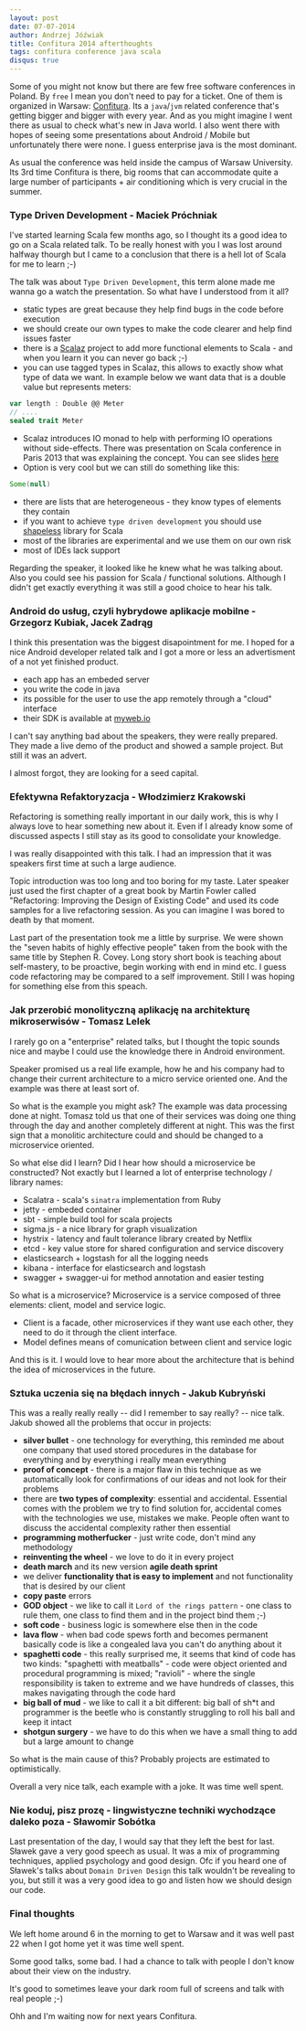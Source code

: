 ```yaml
---
layout: post
date: 07-07-2014
author: Andrzej Jóźwiak
title: Confitura 2014 afterthoughts
tags: confitura conference java scala
disqus: true
---
```


Some of you might not know but there are few free software conferences in Poland. By `free` I mean you don't need to pay for a ticket. One of them is organized in Warsaw: [Confitura](http://confitura.pl). Its a `java`/`jvm` related conference that's getting bigger and bigger with every year. And as you might imagine I went there as usual to check what's new in Java world. I also went there with hopes of seeing some presentations about Android / Mobile but unfortunately there were none. I guess enterprise java is the most dominant.

As usual the conference was held inside the campus of Warsaw University. Its 3rd time Confitura is there, big rooms that can accommodate quite a large number of participants + air conditioning which is very crucial in the summer.

### Type Driven Development - Maciek Próchniak

I've started learning Scala few months ago, so I thought its a good idea to go on a Scala related talk. To be really honest with you I was lost around halfway thourgh but I came to a conclusion that there is a hell lot of Scala for me to learn ;-)

The talk was about `Type Driven Development`, this term alone made me wanna go a watch the presentation. So what have I understood from it all?

* static types are great because they help find bugs in the code before execution
* we should create our own types to make the code clearer and help find issues faster
* there is a [Scalaz](https://github.com/scalaz/scalaz) project to add more functional elements to Scala - and when you learn it you can never go back ;-)
* you can use tagged types in Scalaz, this allows to exactly show what type of data we want. In example below we want data that is a double value but represents meters:
```scala
var length : Double @@ Meter
// ....
sealed trait Meter
```
* Scalaz introduces IO monad to help with performing IO operations without side-effects. There was presentation on Scala conference in Paris 2013 that was explaining the concept. You can see slides [here](http://blog.higher-order.com/assets/scalaio.pdf)
* Option is very cool but we can still do something like this:
```scala
Some(null)
```
* there are lists that are heterogeneous - they know types of elements they contain
* if you want to achieve `type driven development` you should use [shapeless](https://github.com/milessabin/shapeless) library for Scala
* most of the libraries are experimental and we use them on our own risk
* most of IDEs lack support

Regarding the speaker, it looked like he knew what he was talking about. Also you could see his passion for Scala / functional solutions. Although I didn't get exactly everything it was still a good choice to hear his talk.

### Android do usług, czyli hybrydowe aplikacje mobilne - Grzegorz Kubiak, Jacek Zadrąg

I think this presentation was the biggest disapointment for me. I hoped for a nice Android developer related talk and I got a more or less an advertisment of a not yet finished product.

* each app has an embeded server
* you write the code in java
* its possible for the user to use the app remotely through a "cloud" interface
* their SDK is available at [myweb.io](http://myweb.io)

I can't say anything bad about the speakers, they were really prepared. They made a live demo of the product and showed a sample project. But still it was an advert.

I almost forgot, they are looking for a seed capital.

### Efektywna Refaktoryzacja - Włodzimierz Krakowski

Refactoring is something really important in our daily work, this is why I always love to hear something new about it. Even if I already know some of discussed aspects I still stay as its good to consolidate your knowledge.

I was really disappointed with this talk. I had an impression that it was speakers first time at such a large audience.

Topic introduction was too long and too boring for my taste. Later speaker just used the first chapter of a great book by Martin Fowler called "Refactoring: Improving the Design of Existing Code" and used its code samples for a live refactoring session. As you can imagine I was bored to death by that moment.

Last part of the presentation took me a little by surprise. We were shown the "seven habits of highly effective people" taken from the book with the same title by Stephen R. Covey. Long story short book is teaching about self-mastery, to be proactive, begin working with end in mind etc. I guess code refactoring may be compared to a self improvement. Still I was hoping for something else from this speach.

### Jak przerobić monolityczną aplikację na architekturę mikroserwisów - Tomasz Lelek

I rarely go on a "enterprise" related talks, but I thought the topic sounds nice and maybe I could use the knowledge there in Android environment.

Speaker promised us a real life example, how he and his company had to change their current architecture to a micro service oriented one. And the example was there at least sort of.

So what is the example you might ask? The example was data processing done at night. Tomasz told us that one of their services was doing one thing through the day and another completely different at night. This was the first sign that a monolitic architecture could and should be changed to a microservice oriented.

So what else did I learn? Did I hear how should a microservice be constructed? Not exactly but I learned a lot of enterprise technology / library names:

* Scalatra - scala's `sinatra` implementation from Ruby
* jetty - embeded container
* sbt - simple build tool for scala projects
* sigma.js - a nice library for graph visualization
* hystrix - latency and fault tolerance library created by Netflix
* etcd - key value store for shared configuration and service discovery
* elasticsearch + logstash for all the logging needs
* kibana - interface for elasticsearch and logstash
* swagger + swagger-ui for method annotation and easier testing

So what is a microservice? Microservice is a service composed of three elements: client, model and service logic.

* Client is a facade, other microservices if they want use each other, they need to do it through the client interface.
* Model defines means of comunication between client and service logic

And this is it. I would love to hear more about the architecture that is behind the idea of microservices in the future.

### Sztuka uczenia się na błędach innych - Jakub Kubryński

This was a really really really -- did I remember to say really? -- nice talk. Jakub showed all the problems that occur in projects:
* **silver bullet** - one technology for everything, this reminded me about one company that used stored procedures in the database for everything and by everything i really mean everything
* **proof of concept** - there is a major flaw in this technique as we automatically look for confirmations of our ideas and not look for their problems
* there are **two types of complexity**: essential and accidental. Essential comes with the problem we try to find solution for, accidental comes with the technologies we use, mistakes we make. People often want to discuss the accidental complexity rather then essential
* **programming motherfucker** - just write code, don't mind any methodology
* **reinventing the wheel** - we love to do it in every project
* **death march** and its new version **agile death sprint**
* we deliver **functionality that is easy to implement** and not functionality that is desired by our client
* **copy paste** errors
* **GOD object** - we like to call it `Lord of the rings pattern` - one class to rule them, one class to find them and in the project bind them ;-)
* **soft code** - business logic is somewhere else then in the code
* **lava flow** - when bad code spews forth and becomes permanent basically code is like a congealed lava you can't do anything about it
* **spaghetti code** - this really surprised me, it seems that kind of code has two kinds: "spaghetti with meatballs" - code were object oriented and procedural programming is mixed; "ravioli" - where the single responsibility is taken to extreme and we have hundreds of classes, this makes navigating through the code hard
* **big ball of mud** - we like to call it a bit different: big ball of sh*t and programmer is the beetle who is constantly struggling to roll his ball and keep it intact
* **shotgun surgery** - we have to do this when we have a small thing to add but a large amount to change

So what is the main cause of this? Probably projects are estimated to optimistically.

Overall a very nice talk, each example with a joke. It was  time well spent.

### Nie koduj, pisz prozę - lingwistyczne techniki wychodzące daleko poza - Sławomir Sobótka

Last presentation of the day, I would say that they left the best for last. Sławek gave a very good speech as usual. It was a mix of programming techniques, applied psychology and good design. Ofc if you heard one of Sławek's talks about `Domain Driven Design` this talk wouldn't be revealing to you, but still it was a very good idea to go and listen how we should design our code.

### Final thoughts

We left home around 6 in the morning to get to Warsaw and it was well past 22 when I got home yet it was time well spent.

Some good talks, some bad. I had a chance to talk with people I don't know about their view on the industry.

It's good to sometimes leave your dark room full of screens and talk with real people ;-)

Ohh and I'm waiting now for next years Confitura.
